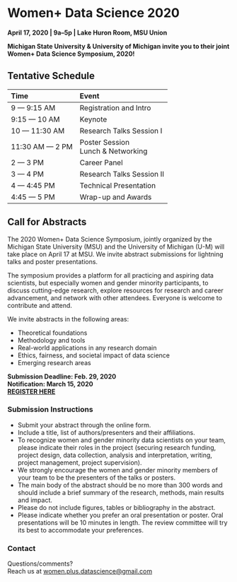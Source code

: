 # Women+ Data Science 2020
**April 17, 2020 | 9a–5p | Lake Huron Room, MSU Union**

**Michigan State University & University of Michigan invite you to their joint Women+ Data Science Symposium, 2020!**

## Tentative Schedule
| Time | Event |
| :--- | :--- |
|9 — 9:15 AM | Registration and Intro |
|9:15 — 10 AM | Keynote |
|10 — 11:30 AM | Research Talks Session I |
|11:30 AM — 2 PM | Poster Session <br> Lunch & Networking |
|2 — 3 PM | Career Panel |
|3 — 4 PM | Research Talks Session II |
|4 — 4:45 PM | Technical Presentation |
|4:45 — 5 PM | Wrap-up and Awards |

## Call for Abstracts
The 2020 Women+ Data Science Symposium, jointly organized by the Michigan State University (MSU) and the University of Michigan (U-M) will take place on April 17 at MSU. We invite abstract submissions for lightning talks and poster presentations.

The symposium provides a platform for all practicing and aspiring data scientists, but especially women and gender minority participants, to discuss cutting-edge research, explore resources for research and career advancement, and network with other attendees. Everyone is welcome to contribute and attend.

We invite abstracts in the following areas:
- Theoretical foundations
- Methodology and tools
- Real-world applications in any research domain
- Ethics, fairness, and societal impact of data science
- Emerging research areas

**Submission Deadline: Feb. 29, 2020** <br>
**Notification: March 15, 2020** <br>
**[REGISTER HERE](https://forms.gle/J5zNLDdD4f9wDKto6)**

### Submission Instructions
- Submit your abstract through the online form.
- Include a title, list of authors/presenters and their affiliations.
- To recognize women and gender minority data scientists on your team, please indicate their roles in the project (securing research funding, project design, data collection, analysis and interpretation, writing, project management, project supervision).
- We strongly encourage the women and gender minority members of your team to be the presenters of the talks or posters.
- The main body of the abstract should be no more than 300 words and should include a brief summary of the research, methods, main results and impact.
- Please do not include figures, tables or bibliography in the abstract.
- Please indicate whether you prefer an oral presentation or poster. Oral presentations will be 10 minutes in length. The review committee will try its best to accommodate your preferences.

### Contact

Questions/comments? <br>
Reach us at women.plus.datascience@gmail.com
